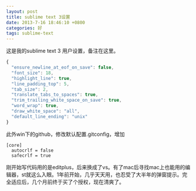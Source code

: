 ```yaml
---
layout: post
title: sublime text 3设置
date: 2013-7-16 18:46:10 +0800
categories: 好
tags: sublime-text
---
```


这是我的sublime text 3 用户设置，备注在这里。

```js
{
  "ensure_newline_at_eof_on_save": false,
  "font_size": 18,
  "highlight_line": true,
  "line_padding_top": 5,
  "tab_size": 2,
  "translate_tabs_to_spaces": true,
  "trim_trailing_white_space_on_save": true,
  "word_wrap": true,
  "draw_white_space": "all",
  "default_line_ending": "unix"
}
```

此外win下的github，修改默认配置.gitconfig，增加

```
[core]
  autocrlf = false
  safecrlf = true
```

刚开始写代码用的是editplus，后来换成了vs。有了mac后寻找mac上也能用的编辑器，st就这么入眼。1年前开始，几乎天天用，也忍受了大半年的弹窗提示。完全适应后，几个月前终于买了个授权，现在清爽了。
